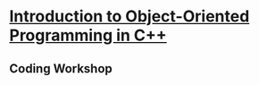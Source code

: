 # [Introduction to Object-Oriented Programming in C++](https://www.coursera.org/learn/cplusplus-crypto-i/home/welcome)

## Coding Workshop

